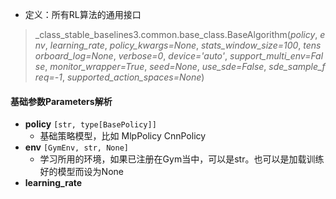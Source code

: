 * 定义：所有RL算法的通用接口

> _class_stable_baselines3.common.base_class.BaseAlgorithm(_policy_, _env_, _learning_rate_, _policy_kwargs=None_, _stats_window_size=100_, _tensorboard_log=None_, _verbose=0_, _device='auto'_, _support_multi_env=False_, _monitor_wrapper=True_, _seed=None_, _use_sde=False_, _sde_sample_freq=-1_, _supported_action_spaces=None_) 

#### 基础参数Parameters解析
* **policy** `[str, type[BasePolicy]] `
    * 基础策略模型，比如 MlpPolicy CnnPolicy
*  **env**  `[GymEnv, str, None]`
    * 学习所用的环境，如果已注册在Gym当中，可以是str。也可以是加载训练好的模型而设为None
*  **learning_rate** 